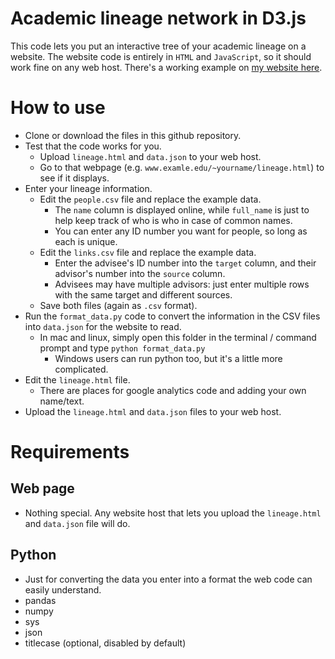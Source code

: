 # Academic lineage network in D3.js

This code lets you put an interactive tree of your academic lineage on a website. The website code is entirely in `HTML` and `JavaScript`, so it should work fine on any web host. There's a working example on [my website here](http://www-personal.umich.edu/~jwlock/lineage/lineage.html).

# How to use
- Clone or download the files in this github repository.
- Test that the code works for you.
	- Upload `lineage.html` and `data.json` to your web host.
	- Go to that webpage (e.g. `www.examle.edu/~yourname/lineage.html`) to see if it displays.
- Enter your lineage information.
	- Edit the `people.csv` file and replace the example data. 
		- The `name` column is displayed online, while `full_name` is just to help keep track of who is who in case of common names. 
		- You can enter any ID number you want for people, so long as each is unique.
	- Edit the `links.csv` file and replace the example data. 
		- Enter the advisee's ID number into the `target` column, and their advisor's number into the `source` column. 
		- Advisees may have multiple advisors: just enter multiple rows with the same target and different sources.
	- Save both files (again as `.csv` format).
- Run the `format_data.py` code to convert the information in the CSV files into `data.json` for the website to read.
	- In mac and linux, simply open this folder in the terminal / command prompt and type `python format_data.py`
		- Windows users can run python too, but it's a little more complicated. 
- Edit the `lineage.html` file. 
	- There are places for google analytics code and adding your own name/text.
- Upload the `lineage.html` and `data.json` files to your web host.


# Requirements
## Web page
- Nothing special. Any website host that lets you upload the `lineage.html` and `data.json` file will do. 

## Python
- Just for converting the data you enter into a format the web code can easily understand.
- pandas
- numpy
- sys
- json
- titlecase (optional, disabled by default)

